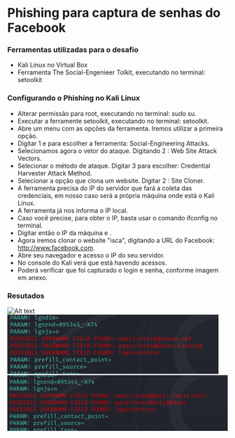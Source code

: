 # Phishing para captura de senhas do Facebook

### Ferramentas utilizadas para o desafio

- Kali Linux no Virtual Box
- Ferramenta The Social-Engenieer Tolkit, executando no terminal: setoolkit

### Configurando o Phishing no Kali Linux

- Alterar permissão para root, executando no terminal: sudo su.
- Executar a ferramente setoolkit, executando no terminal: setoolkit.
- Abre um menu com as opções da ferramenta. Iremos utilizar a primeira opção.
- Digitar 1 e <ENTER> para escolher a ferramenta: Social-Engineering Attacks.
- Selecionamos agora o vetor do ataque. Digitando 2 <ENTER>: Web Site Attack Vectors.
- Selecionar o método de ataque. Digitar 3 <ENTER> para escolher: Credential Harvester Attack Method.
- Selecionar a opção que clona um website. Digitar 2 <ENTER>: Site Cloner.
- A ferramenta precisa do IP do servidor que fará a coleta das credenciais, em nosso caso será a própria
  máquina onde está o Kali Linux.
- A ferramenta já nos informa o IP local.
- Caso você precise, para obter o IP, basta usar o comando ifconfig no terminal.
- Digitar então o IP da máquina e <ENTER>.
- Agora iremos clonar o website "isca", digitando a URL do Facebook: http://www.facebook.com.
- Abre seu navegador e acesso o IP do seu servidor.
- No console do Kali verá que está havendo acessos.
- Poderá verificar que foi capturado o login e senha, conforme imagem em anexo.

### Resutados

![Alt text](./passwd.png "Optional title")
![Alt text](./teste1.png "Optional title")
![Alt text](./teste2.png "Optional title")
